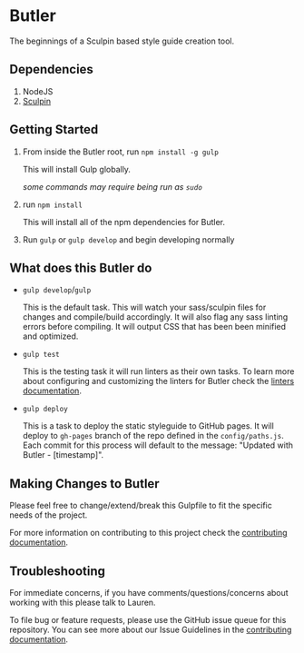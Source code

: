 # Butler
The beginnings of a Sculpin based style guide creation tool. 

## Dependencies
1. NodeJS 
1. [Sculpin](https://sculpin.io/getstarted/)

## Getting Started
1.  From inside the Butler root, run `npm install -g gulp`
    
    This will install Gulp globally. 
    
    _some commands may require being run as `sudo`_

1.  run `npm install`
		
    This will install all of the npm dependencies for Butler.

1.  Run `gulp` or `gulp develop` and begin developing normally

## What does this Butler do
*  `gulp develop`/`gulp` 
    
    This is the default task. This will watch your sass/sculpin files for changes and compile/build accordingly. It will also flag any sass linting errors before compiling. It will output CSS that has been been minified and optimized. 

*  `gulp test`

    This is the testing task it will run linters as their own tasks. To learn more about configuring and customizing the linters for Butler check the [linters documentation](/docs/LINTERS.md).

*   `gulp deploy`

    This is a task to deploy the static styleguide to GitHub pages. It will deploy to `gh-pages` branch of the repo defined in the `config/paths.js`. Each commit for this process will default to the message: "Updated with Butler - [timestamp]". 

## Making Changes to Butler
Please feel free to change/extend/break this Gulpfile to fit the specific needs of the project.

For more information on contributing to this project check the [contributing documentation](/docs/CONTRIBUTING.md).

## Troubleshooting
For immediate concerns, if you have comments/questions/concerns about working with this please talk to Lauren.

To file bug or feature requests, please use the GitHub issue queue for this repository. You can see more about our Issue Guidelines in the [contributing documentation](/docs/CONTRIBUTING.md).
